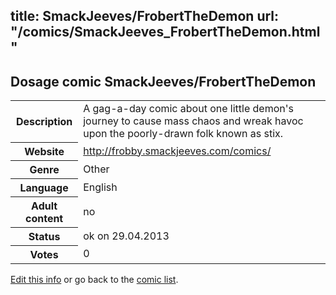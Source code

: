 title: SmackJeeves/FrobertTheDemon
url: "/comics/SmackJeeves_FrobertTheDemon.html"
---
Dosage comic SmackJeeves/FrobertTheDemon
-----------------------------------------

<p id="msg"></p>
<script type="text/javascript">
if (window.location.search === '?edit_info_mail=sent_ok') {
  var elem = document.getElementById("msg");
  elem.innerHTML = 'Edited information sucessfully sent for review, which is usually done daily. Thanks!';
  elem.className = 'ok';
}
</script>
<table class="comicinfo">
<tr>
<th>Description</th><td>A gag-a-day comic about one little demon's journey to cause mass chaos and wreak havoc upon the poorly-drawn folk known as stix.</td>
</tr>
<tr>
<th>Website</th><td><a href="http://frobby.smackjeeves.com/comics/">http://frobby.smackjeeves.com/comics/</a></td>
</tr>
<tr>
<th>Genre</th><td>Other</td>
</tr>
<tr>
<th>Language</th><td>English</td>
</tr>
<tr>
<th>Adult content</th><td>no</td>
</tr>
<tr>
<th>Status</th><td>ok on 29.04.2013</td>
</tr>
<tr>
<th>Votes</th><td>0</td>
</tr>
</table>

[Edit this info](SmackJeeves_FrobertTheDemon_edit.html) or go back to the [comic list](../comic-index.html).

